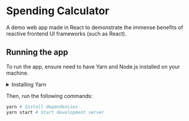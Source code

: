 # Spending Calculator

A demo web app made in React to demonstrate the immense
benefits of reactive frontend UI frameworks (such as React).

## Running the app

To run the app, ensure need to have Yarn and Node.js installed
on your machine.

<details>
<summary>Installing Yarn</summary>

> You'll need to have NodeJS and NPM installed first.

```bash
npm i -g yarn
```

_Why use Yarn over NPM?_
* Faster installs
* More efficient caches
* Better dependency management
</details>

Then, run the following commands:
```bash
yarn # Install dependencies
yarn start # Start development server
```